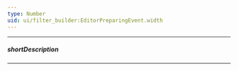 ```yaml
---
type: Number
uid: ui/filter_builder:EditorPreparingEvent.width
---
```

---
##### shortDescription
<!-- Description goes here -->

---
<!-- Description goes here -->
